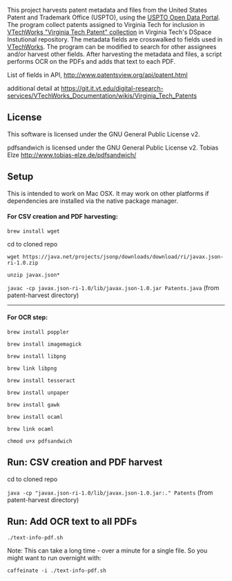 This project harvests patent metadata and files from the United States Patent and Trademark Office (USPTO), using the 
[USPTO Open Data Portal](https://developer.uspto.gov/product/patent). The program collect patents assigned
to Virginia Tech for inclusion in [VTechWorks "Virginia Tech Patent" collection](http://vtechworks.lib.vt.edu/handle/10919/72295)
in Virginia Tech's DSpace Instutional repository. 
The metadata fields are crosswalked to fields used in [VTechWorks](http://vtechworks.lib.vt.edu/). 
The program can be modified to search for other assignees and/or harvest other fields.
After harvesting the metadata and files, a script performs OCR on the PDFs and adds that text to each PDF.
 

List of fields in API, http://www.patentsview.org/api/patent.html

additional detail at 
https://git.it.vt.edu/digital-research-services/VTechWorks_Documentation/wikis/Virginia_Tech_Patents

License
-------
This software is licensed under the GNU General Public License v2.

pdfsandwich is licensed under the GNU General Public License v2.
Tobias Elze http://www.tobias-elze.de/pdfsandwich/

## Setup

This is intended to work on Mac OSX. It may work on other platforms if dependencies are installed  via the native package manager. 

#### For CSV creation and PDF harvesting:

`brew install wget`

cd to cloned repo

`wget https://java.net/projects/jsonp/downloads/download/ri/javax.json-ri-1.0.zip`

`unzip javax.json*`

`javac -cp javax.json-ri-1.0/lib/javax.json-1.0.jar Patents.java` (from patent-harvest directory)


---

#### For OCR step:

`brew install poppler`

`brew install imagemagick`

`brew install libpng`

`brew link libpng`

`brew install tesseract`

`brew install unpaper`

`brew install gawk`

`brew install ocaml`

`brew link ocaml`

`chmod u+x pdfsandwich`


## Run: CSV creation and PDF harvest

cd to cloned repo

`java -cp "javax.json-ri-1.0/lib/javax.json-1.0.jar:." Patents` (from patent-harvest directory)

## Run: Add OCR text to all PDFs

`./text-info-pdf.sh`

Note: This can take a long time - over a minute for a single file. So you might want to run overnight with:

`caffeinate -i ./text-info-pdf.sh`
